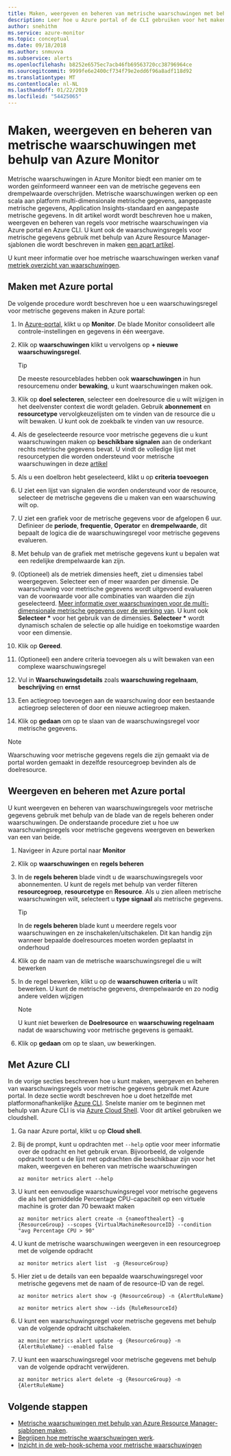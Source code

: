 ```yaml
---
title: Maken, weergeven en beheren van metrische waarschuwingen met behulp van Azure Monitor
description: Leer hoe u Azure portal of de CLI gebruiken voor het maken, weergeven en beheren van waarschuwingsregels voor metrische gegevens.
author: snehithm
ms.service: azure-monitor
ms.topic: conceptual
ms.date: 09/18/2018
ms.author: snmuvva
ms.subservice: alerts
ms.openlocfilehash: b8252e6575ec7acb46fb69563720cc38796964ce
ms.sourcegitcommit: 9999fe6e2400cf734f79e2edd6f96a8adf118d92
ms.translationtype: MT
ms.contentlocale: nl-NL
ms.lasthandoff: 01/22/2019
ms.locfileid: "54425065"
---
```

# <a name="create-view-and-manage-metric-alerts-using-azure-monitor"></a>Maken, weergeven en beheren van metrische waarschuwingen met behulp van Azure Monitor

Metrische waarschuwingen in Azure Monitor biedt een manier om te worden geïnformeerd wanneer een van de metrische gegevens een drempelwaarde overschrijden. Metrische waarschuwingen werken op een scala aan platform multi-dimensionale metrische gegevens, aangepaste metrische gegevens, Application Insights-standaard en aangepaste metrische gegevens. In dit artikel wordt wordt beschreven hoe u maken, weergeven en beheren van regels voor metrische waarschuwingen via Azure portal en Azure CLI. U kunt ook de waarschuwingsregels voor metrische gegevens gebruik met behulp van Azure Resource Manager-sjablonen die wordt beschreven in maken [een apart artikel](../../azure-monitor/platform/alerts-enable-template.md).

U kunt meer informatie over hoe metrische waarschuwingen werken vanaf [metriek overzicht van waarschuwingen](alerts-metric-overview.md).

## <a name="create-with-azure-portal"></a>Maken met Azure portal

De volgende procedure wordt beschreven hoe u een waarschuwingsregel voor metrische gegevens maken in Azure portal:

1. In [Azure-portal](https://portal.azure.com), klikt u op **Monitor**. De blade Monitor consolideert alle controle-instellingen en gegevens in één weergave.

2. Klik op **waarschuwingen** klikt u vervolgens op **+ nieuwe waarschuwingsregel**.

    > [!TIP]
    > De meeste resourceblades hebben ook **waarschuwingen** in hun resourcemenu onder **bewaking**, u kunt waarschuwingen maken ook.

3. Klik op **doel selecteren**, selecteer een doelresource die u wilt wijzigen in het deelvenster context die wordt geladen. Gebruik **abonnement** en **resourcetype** vervolgkeuzelijsten om te vinden van de resource die u wilt bewaken. U kunt ook de zoekbalk te vinden van uw resource.

4. Als de geselecteerde resource voor metrische gegevens die u kunt waarschuwingen maken op **beschikbare signalen** aan de onderkant rechts metrische gegevens bevat. U vindt de volledige lijst met resourcetypen die worden ondersteund voor metrische waarschuwingen in deze [artikel](../../azure-monitor/platform/alerts-metric-near-real-time.md#metrics-and-dimensions-supported)

5. Als u een doelbron hebt geselecteerd, klikt u op **criteria toevoegen**

6. U ziet een lijst van signalen die worden ondersteund voor de resource, selecteer de metrische gegevens die u maken van een waarschuwing wilt op.

7. U ziet een grafiek voor de metrische gegevens voor de afgelopen 6 uur. Definieer de **periode**, **frequentie**, **Operator** en **drempelwaarde**, dit bepaalt de logica die de waarschuwingsregel voor metrische gegevens evalueren.

8. Met behulp van de grafiek met metrische gegevens kunt u bepalen wat een redelijke drempelwaarde kan zijn.

9. (Optioneel) als de metriek dimensies heeft, ziet u dimensies tabel weergegeven. Selecteer een of meer waarden per dimensie. De waarschuwing voor metrische gegevens wordt uitgevoerd evalueren van de voorwaarde voor alle combinaties van waarden die zijn geselecteerd. [Meer informatie over waarschuwingen voor de multi-dimensionale metrische gegevens over de werking van](alerts-metric-overview.md). U kunt ook **Selecteer \***  voor het gebruik van de dimensies. **Selecteer \***  wordt dynamisch schalen de selectie op alle huidige en toekomstige waarden voor een dimensie.

10. Klik op **Gereed**.

11. (Optioneel) een andere criteria toevoegen als u wilt bewaken van een complexe waarschuwingsregel

12. Vul in **Waarschuwingsdetails** zoals **waarschuwing regelnaam**, **beschrijving** en **ernst**

13. Een actiegroep toevoegen aan de waarschuwing door een bestaande actiegroep selecteren of door een nieuwe actiegroep maken.

14. Klik op **gedaan** om op te slaan van de waarschuwingsregel voor metrische gegevens.

> [!NOTE]
> Waarschuwing voor metrische gegevens regels die zijn gemaakt via de portal worden gemaakt in dezelfde resourcegroep bevinden als de doelresource.

## <a name="view-and-manage-with-azure-portal"></a>Weergeven en beheren met Azure portal

U kunt weergeven en beheren van waarschuwingsregels voor metrische gegevens gebruik met behulp van de blade van de regels beheren onder waarschuwingen. De onderstaande procedure ziet u hoe uw waarschuwingsregels voor metrische gegevens weergeven en bewerken van een van beide.

1. Navigeer in Azure portal naar **Monitor**

2. Klik op **waarschuwingen** en **regels beheren**

3. In de **regels beheren** blade vindt u de waarschuwingsregels voor abonnementen. U kunt de regels met behulp van verder filteren **resourcegroep**, **resourcetype** en **Resource**. Als u zien alleen metrische waarschuwingen wilt, selecteert u **type signaal** als metrische gegevens.

    > [!TIP]
    > In de **regels beheren** blade kunt u meerdere regels voor waarschuwingen en ze inschakelen/uitschakelen. Dit kan handig zijn wanneer bepaalde doelresources moeten worden geplaatst in onderhoud

4. Klik op de naam van de metrische waarschuwingsregel die u wilt bewerken

5. In de regel bewerken, klikt u op de **waarschuwen criteria** u wilt bewerken. U kunt de metrische gegevens, drempelwaarde en zo nodig andere velden wijzigen

    > [!NOTE]
    > U kunt niet bewerken de **Doelresource** en **waarschuwing regelnaam** nadat de waarschuwing voor metrische gegevens is gemaakt.

6. Klik op **gedaan** om op te slaan, uw bewerkingen.

## <a name="with-azure-cli"></a>Met Azure CLI

In de vorige secties beschreven hoe u kunt maken, weergeven en beheren van waarschuwingsregels voor metrische gegevens gebruik met Azure portal. In deze sectie wordt beschreven hoe u doet hetzelfde met platformonafhankelijke [Azure CLI](https://docs.microsoft.com/cli/azure/get-started-with-azure-cli?view=azure-cli-latest). Snelste manier om te beginnen met behulp van Azure CLI is via [Azure Cloud Shell](https://docs.microsoft.com/azure/cloud-shell/overview?view=azure-cli-latest). Voor dit artikel gebruiken we cloudshell.

1. Ga naar Azure portal, klikt u op **Cloud shell**.

2. Bij de prompt, kunt u opdrachten met ``--help`` optie voor meer informatie over de opdracht en het gebruik ervan. Bijvoorbeeld, de volgende opdracht toont u de lijst met opdrachten die beschikbaar zijn voor het maken, weergeven en beheren van metrische waarschuwingen

    ```azurecli
    az monitor metrics alert --help
    ```

3. U kunt een eenvoudige waarschuwingsregel voor metrische gegevens die als het gemiddelde Percentage CPU-capaciteit op een virtuele machine is groter dan 70 bewaakt maken

    ```azurecli
    az monitor metrics alert create -n {nameofthealert} -g {ResourceGroup} --scopes {VirtualMachineResourceID} --condition "avg Percentage CPU > 90"
    ```

4. U kunt de metrische waarschuwingen weergeven in een resourcegroep met de volgende opdracht

    ```azurecli
    az monitor metrics alert list  -g {ResourceGroup}
    ```

5. Hier ziet u de details van een bepaalde waarschuwingsregel voor metrische gegevens met de naam of de resource-ID van de regel.

    ```azurecli
    az monitor metrics alert show -g {ResourceGroup} -n {AlertRuleName}
    ```

    ```azurecli
    az monitor metrics alert show --ids {RuleResourceId}
    ```

6. U kunt een waarschuwingsregel voor metrische gegevens met behulp van de volgende opdracht uitschakelen.

    ```azurecli
    az monitor metrics alert update -g {ResourceGroup} -n {AlertRuleName} --enabled false
    ```

7. U kunt een waarschuwingsregel voor metrische gegevens met behulp van de volgende opdracht verwijderen.

    ```azurecli
    az monitor metrics alert delete -g {ResourceGroup} -n {AlertRuleName}
    ```

## <a name="next-steps"></a>Volgende stappen

- [Metrische waarschuwingen met behulp van Azure Resource Manager-sjablonen maken](../../azure-monitor/platform/alerts-enable-template.md).
- [Begrijpen hoe metrische waarschuwingen werk](alerts-metric-overview.md).
- [Inzicht in de web-hook-schema voor metrische waarschuwingen](../../azure-monitor/platform/alerts-metric-near-real-time.md#payload-schema)

